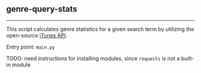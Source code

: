 ## genre-query-stats

---
This script calculates genre statistics for a given search term by utilizing the open-source [iTunes API](https://performance-partners.apple.com/search-api).

Entry point: `main.py`

TODO: need instructions for installing modules, since `requests` is not a built-in module